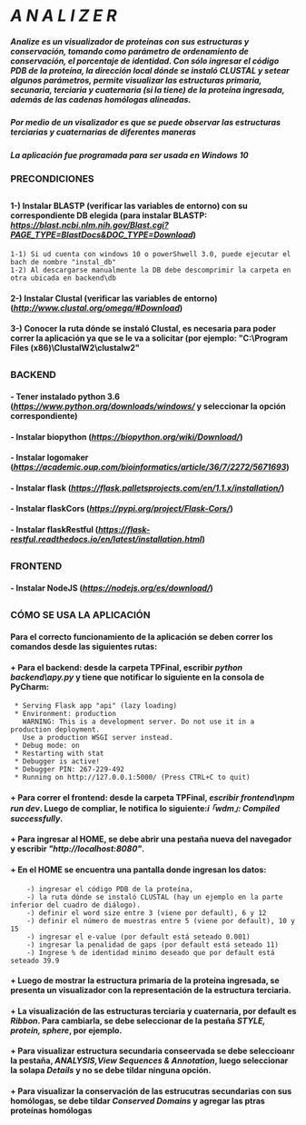 # ***A N A L I Z E R***

##### Analize es un visualizador de proteínas con sus estructuras y conservación, tomando como parámetro de ordenamiento de conservación, el porcentaje de identidad. Con sólo ingresar el código PDB de la proteína, la dirección local dónde se instaló CLUSTAL y setear algunos parámetros, permite visualizar las estructuras primaria, secunaria, terciaria y cuaternaria (si la tiene) de la proteína ingresada, además de las cadenas homólogas alineadas.

##### Por medio de un visalizador es que se puede observar las estructuras terciarias y cuaternarias de diferentes maneras

##### La aplicación fue programada para ser usada en Windows 10
### PRECONDICIONES
##
#### 1-) Instalar BLASTP (verificar las variables de entorno) con su correspondiente DB elegida (para instalar BLASTP: *https://blast.ncbi.nlm.nih.gov/Blast.cgi?PAGE_TYPE=BlastDocs&DOC_TYPE=Download*)
	1-1) Si ud cuenta con windows 10 o powerShwell 3.0, puede ejecutar el bach de nombre "instal_db"
	1-2) Al descargarse manualmente la DB debe descomprimir la carpeta en otra ubicada en backend\db
#### 2-) Instalar Clustal (verificar las variables de entorno) (*http://www.clustal.org/omega/#Download*)
#### 3-) Conocer la ruta dónde se instaló Clustal, es necesaria para poder correr la aplicación ya que se le va a solicitar (por ejemplo: "C:\\Program Files (x86)\\ClustalW2\\clustalw2"
##
##
### BACKEND
#### - Tener instalado python 3.6 (*https://www.python.org/downloads/windows/* y seleccionar la opción correspondiente)
#### - Instalar biopython (*https://biopython.org/wiki/Download/*)
#### - Instalar logomaker (*https://academic.oup.com/bioinformatics/article/36/7/2272/5671693*)
#### - Instalar flask (*https://flask.palletsprojects.com/en/1.1.x/installation/*)
#### - Instalar flaskCors (*https://pypi.org/project/Flask-Cors/*)
#### - Instalar flaskRestful (*https://flask-restful.readthedocs.io/en/latest/installation.html*)
##
##
### FRONTEND
#### - Instalar NodeJS (*https://nodejs.org/es/download/*)
##
##
### CÓMO SE USA LA APLICACIÓN
#### Para el correcto funcionamiento de la aplicación se deben correr los comandos desde las siguientes rutas:
#### + Para el **backend**: desde la carpeta TPFinal, escribir *python backend\apy.py* y tiene que notificar lo siguiente en la consola de PyCharm:
	 * Serving Flask app "api" (lazy loading)
	 * Environment: production
	   WARNING: This is a development server. Do not use it in a production deployment.
	   Use a production WSGI server instead.
	 * Debug mode: on
	 * Restarting with stat
	 * Debugger is active!
	 * Debugger PIN: 267-229-492
	 * Running on http://127.0.0.1:5000/ (Press CTRL+C to quit)
#### + Para correr el **frontend**: desde la carpeta TPFinal, *escribir frontend\npm run dev*. Luego de compliar, le notifica lo siguiente:*i ｢wdm｣: Compiled successfully*.
#### + Para ingresar al HOME, se debe abrir una pestaña nueva del navegador y escribir *"http://localhost:8080"*.
#### + En el HOME se encuentra una pantalla donde ingresan los datos:
		-) ingresar el código PDB de la proteína, 
		-) la ruta dónde se instaló CLUSTAL (hay un ejemplo en la parte inferior del cuadro de diálogo). 
		-) definir el word size entre 3 (viene por default), 6 y 12 
		-) definir el número de muestras entre 5 (viene por default), 10 y 15
		-) ingresar el e-value (por default está seteado 0.001)
		-) ingresar la penalidad de gaps (por default está seteado 11)
		-) Ingrese % de identidad minimo deseado que por default está seteado 39.9
#### + Luego de mostrar la estructura primaria de la proteína ingresada, se presenta un visualizador con la representación de la estructura terciaria.
#### + La visualización de las estructuras terciaria y cuaternaria, por default es *Ribbon*. Para cambiarla, se debe seleccionar de la pestaña *STYLE, protein, sphere*, por ejemplo. 
#### + Para visualizar estructura secundaria conseervada se debe seleccioanr la pestaña, *ANALYSIS,View Sequences & Annotation*, luego seleccionar la solapa *Details* y no se debe tildar ninguna opción.
#### + Para visualizar la conservación de las estrucutras secundarias con sus homólogas, se debe tildar *Conserved Domains* y agregar las ptras proteínas homólogas 



